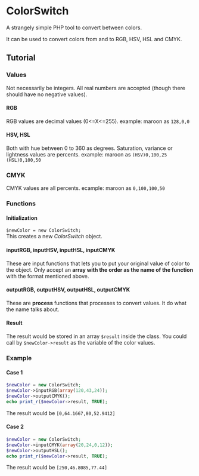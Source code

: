 # ColorSwitch
A strangely simple PHP tool to convert between colors.

It can be used to convert colors from and to RGB, HSV, HSL and CMYK.

## Tutorial

### Values
Not necessarily be integers. All real numbers are accepted (though there should have no negative values).

#### RGB
RGB values are decimal values (0<=X<=255).
example: maroon as `128,0,0`

#### HSV, HSL
Both with hue between 0 to 360 as degrees. Saturation, variance or lightness values are percents.
example: maroon as `(HSV)0,100,25` `(HSL)0,100,50`

### CMYK
CMYK values are all percents.
ecample: maroon as `0,100,100,50`

### Functions
#### Initialization
`$newColor = new ColorSwitch;`<br>
This creates a new _ColorSwitch_ object.

#### inputRGB, inputHSV, inputHSL, inputCMYK
These are input functions that lets you to put your original value of color to the object. Only accept an **array with the order as the name of the function** with the format mentioned above.

#### outputRGB, outputHSV, outputHSL, outputCMYK
These are **process** functions that processes to convert values. It do what the name talks about.

#### Result
The result would be stored in an array `$result` inside the class. You could call by `$newColor->result` as the variable of the color values.

### Example

#### Case 1
```php
$newColor = new ColorSwitch;
$newColor->inputRGB(array(120,43,24));
$newColor->outputCMYK();
echo print_r($newColor->result, TRUE);
```
The result would be `[0,64.1667,80,52.9412]`

#### Case 2
````php
$newColor = new ColorSwitch;
$newColor->inputCMYK(array(20,24,0,12));
$newColor->outputHSL();
echo print_r($newColor->result, TRUE);
````
The result would be `[250,46.8085,77.44]`